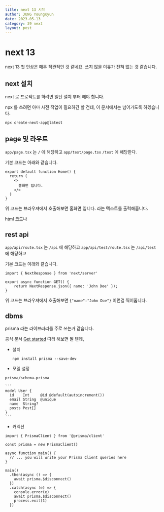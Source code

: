 ```yaml
---
title: next 13 시작
author: JUNG YoungKyun
date: 2023-05-13
category: 39 next
layout: post
---
```


# next 13

next 13 첫 인상은 매우 직관적인 것 같네요.
쓰지 않을 이유가 전혀 없는 것 같습니다.

## next 설치

next 로 프로젝트를 하려면 일단 설치 부터 해야 합니다.

npx 를 쓰려면 아마 사전 작업이 필요하긴 할 건데, 이 문서에서는
넘어가도록 하겠습니다.

```
npx create-next-app@latest
```

## page 및 라우트

`app/page.tsx` 는 `/` 에 해당하고
`app/test/page.tsx` `/test` 에 해당한다.

기본 코드는 아래와 같습니다.

```
export default function Home() {
  return (
    <>
      홈화면 입니다.
    </>
  )
}

```

위 코드는 브라우져에서 호출해보면
홈화면 입니다. 라는 텍스트를 출력해줍니다.

html 코드나 

## rest api

`app/api/route.tsx` 는 `/api` 에 해당하고
`app/api/test/route.tsx` 는 `/api/test` 에 해당하고

기본 코드는 아래와 같습니다.

```
import { NextResponse } from 'next/server'

export async function GET() {
    return NextResponse.json({ name: 'John Doe' });
}
```

위 코드는
브라우져에서 호출해보면 `{"name":"John Doe"}` 이런걸 찍어줍니다.

## dbms

prisma 라는 라이브러리를 주로 쓰는거 같습니다.

공식 문서 [Get started](https://www.prisma.io/docs/getting-started) 따라 해보면 될 텐데,

- 설치

    ```
    npm install prisma --save-dev
    ```

- 모델 설정

`prisma/schema.prisma`

    ```
    model User {
      id    Int     @id @default(autoincrement())
      email String  @unique
      name  String?
      posts Post[]
    }
    ```

- 커넥션

```
import { PrismaClient } from '@prisma/client'

const prisma = new PrismaClient()

async function main() {
  // ... you will write your Prisma Client queries here
}

main()
  .then(async () => {
    await prisma.$disconnect()
  })
  .catch(async (e) => {
    console.error(e)
    await prisma.$disconnect()
    process.exit(1)
  })
```

